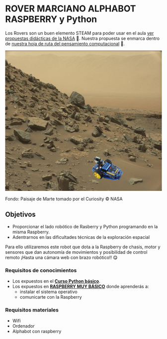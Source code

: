 # ROVER MARCIANO ALPHABOT RASPBERRY y Python

Los Rovers son un buen elemento STEAM para poder usar en el aula [ver propuestas didácticas de la NASA](https://www.jpl.nasa.gov/edu/teach/tag/type/Classroom+Activity) 🚀. Nuestra propuesta se enmarca dentro de [nuestra hoja de ruta del pensamiento computacional](https://catedu.github.io/robotica/) 🤖.

![](/assets/apphabot1.png)

Fondo: Paisaje de Marte tomado por el Curiosity © NASA

## Objetivos

* Proporcionar el lado robótico de Rasberry y Python programando en la misma Raspberry.
* Adentrarnos en las dificultades técnicas de la exploración espacial

Para ello utilizaremos este robot que dota a la Raspberry de chasis, motor y sensores que dan autonomía de movimientos y posibilidad de control remoto ¡Hasta una cámara web con brazo robótico!! 😋

### Requisitos de conocimientos
* Los expuestos en el [**Curso Python básico**](https://catedu.github.io/introduccion-a-python/).
* Los expuestos en [**RASPBERRY MUY BÁSICO**](https://catedu.github.io/raspberry-muy-basico/) donde aprenderás a:
  * instalar el sistema operativo
  * comunicarte con la Raspberry

### Requisitos materiales
* Wifi
* Ordenador
* Alphabot con raspberry
